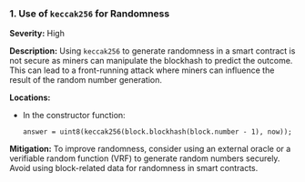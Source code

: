 ### 1. **Use of `keccak256` for Randomness**

**Severity:**
High

**Description:**
Using `keccak256` to generate randomness in a smart contract is not secure as miners can manipulate the blockhash to predict the outcome. This can lead to a front-running attack where miners can influence the result of the random number generation.

**Locations:**

- In the constructor function:
  ```solidity
  answer = uint8(keccak256(block.blockhash(block.number - 1), now));
  ```

**Mitigation:**
To improve randomness, consider using an external oracle or a verifiable random function (VRF) to generate random numbers securely. Avoid using block-related data for randomness in smart contracts.